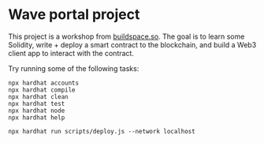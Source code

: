 # Wave portal project

This project is a workshop from [buildspace.so](https://buildspace.so/).
The goal is to learn some Solidity, write + deploy a smart contract to the blockchain, and build a Web3 client app to interact with the contract.

Try running some of the following tasks:

```shell
npx hardhat accounts
npx hardhat compile
npx hardhat clean
npx hardhat test
npx hardhat node
npx hardhat help

npx hardhat run scripts/deploy.js --network localhost
```
